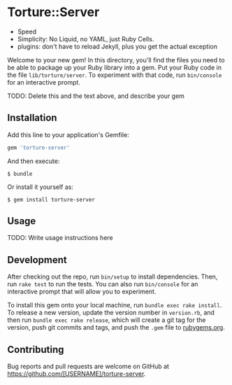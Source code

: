 # Torture::Server


* Speed
* Simplicity: No Liquid, no YAML, just Ruby Cells.
* plugins: don't have to reload Jekyll, plus you get the actual exception

Welcome to your new gem! In this directory, you'll find the files you need to be able to package up your Ruby library into a gem. Put your Ruby code in the file `lib/torture/server`. To experiment with that code, run `bin/console` for an interactive prompt.

TODO: Delete this and the text above, and describe your gem

## Installation

Add this line to your application's Gemfile:

```ruby
gem 'torture-server'
```

And then execute:

    $ bundle

Or install it yourself as:

    $ gem install torture-server

## Usage

TODO: Write usage instructions here

## Development

After checking out the repo, run `bin/setup` to install dependencies. Then, run `rake test` to run the tests. You can also run `bin/console` for an interactive prompt that will allow you to experiment.

To install this gem onto your local machine, run `bundle exec rake install`. To release a new version, update the version number in `version.rb`, and then run `bundle exec rake release`, which will create a git tag for the version, push git commits and tags, and push the `.gem` file to [rubygems.org](https://rubygems.org).

## Contributing

Bug reports and pull requests are welcome on GitHub at https://github.com/[USERNAME]/torture-server.
